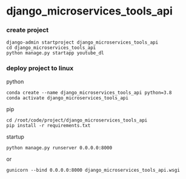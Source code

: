 # django_microservices_tools_api
### create project
```
django-admin startproject django_microservices_tools_api
cd django_microservices_tools_api
python manage.py startapp youtube_dl
```

### deploy project to linux
python
```
conda create --name django_microservices_tools_api python=3.8
conda activate django_microservices_tools_api
```
pip
```
cd /root/code/project/django_microservices_tools_api
pip install -r requirements.txt 
```
startup
```
python manage.py runserver 0.0.0.0:8000
```
or
```shell
gunicorn --bind 0.0.0.0:8000 django_microservices_tools_api.wsgi
```